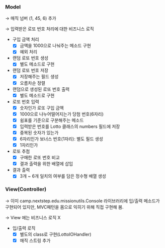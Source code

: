 ### Model

→ 매직 넘버 (1, 45, 6) 추가

→ 입력받은 로또 번호 처리에 대한 비즈니스 로직

- 구입 금액 처리
  - [x] 금액을 1000으로 나눠주는 메소드 구현
  - [x] 예외 처리
- 랜덤 로또 번호 생성
  - [x] 별도 메소드로 구현
- 랜덤 로또 번호 저장
  - [x] 저장해주는 필드 생성
  - [x] 오름차순 정렬
- 랜덤으로 생성된 로또 번호 출력
  - [x] 별도 메소드로 구현
- 로또 번호 입력
  - [x] 숫자인가
        로또 구입 금액
  - [x] 1000으로 나누어떨어지는가
        당첨 번호(6자리)
  - [x] 쉼표를 기준으로 구분해주는 메소드
  - [x] 입력받은 번호를 Lotto 클래스의 numbers 필드에 저장
  - [x] 중복된 숫자가 있는가
  - [x] 6자리인가
        보너스 번호(1자리): 별도 필드 생성
  - [x] 1자리인가
- 로또 추첨
  - [x] 구매한 로또 번호 비교
  - [x] 결과 출력을 위한 배열에 삽입
- 결과 출력
  - [x] 3개 ~ 6개 일치의 여부를 담은 정수형 배열 생성

### View(Controller)

→ 이미 camp.nextstep.edu.missionutils.Console 라이브러리에 입/출력 메소드가 구현되어 있지만, MVC패턴을 몸으로 익히기 위해 직접 구현해 봄.

→ View 에는 비즈니스 로직 X

- 입/출력 로직
  - [x] 별도의 class로 구현(LottoIOHandler)
  - [x] 매직 스트링 추가
